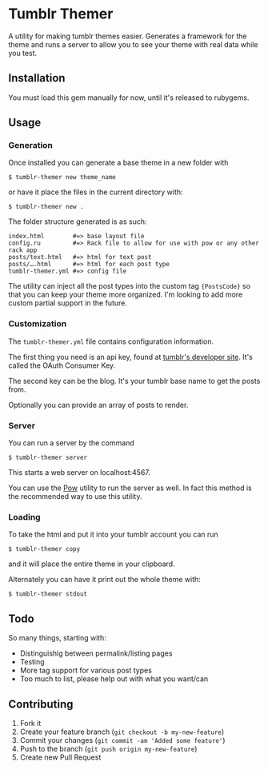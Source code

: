 # Tumblr Themer

A utility for making tumblr themes easier. Generates a framework for the theme and runs a server to allow you to see your theme with real data while you test.

## Installation

You must load this gem manually for now, until it's released to rubygems.

## Usage

### Generation

Once installed you can generate a base theme in a new folder with

    $ tumblr-themer new theme_name

or have it place the files in the current directory with:

    $ tumblr-themer new .

The folder structure generated is as such:

    index.html        #=> base layout file
    config.ru         #=> Rack file to allow for use with pow or any other rack app
    posts/text.html   #=> html for text post
    posts/….html      #=> html for each post type
    tumblr-themer.yml #=> config file
    
The utility can inject all the post types into the custom tag `{PostsCode}`
so that you can keep your theme more organized. I'm looking to add more custom partial support in the future.

### Customization

The `tumblr-themer.yml` file contains configuration information.

The first thing you need is an api key, found at [tumblr's developer site](http://www.tumblr.com/oauth/apps). It's called the OAuth Consumer Key.

The second key can be the blog. It's your tumblr base name to get the posts from.

Optionally you can provide an array of posts to render.

### Server

You can run a server by the command

    $ tumblr-themer server

This starts a web server on localhost:4567.

You can use the [Pow](http://pow.cx) utility to run the server as well. In fact this method is the recommended way to use this utility.

### Loading

To take the html and put it into your tumblr account you can run

    $ tumblr-themer copy

and it will place the entire theme in your clipboard.

Alternately you can have it print out the whole theme with:

    $ tumblr-themer stdout
    
## Todo

So many things, starting with:

* Distinguishig between permalink/listing pages
* Testing
* More tag support for various post types
* Too much to list, please help out with what you want/can

## Contributing

1. Fork it
2. Create your feature branch (`git checkout -b my-new-feature`)
3. Commit your changes (`git commit -am 'Added some feature'`)
4. Push to the branch (`git push origin my-new-feature`)
5. Create new Pull Request
